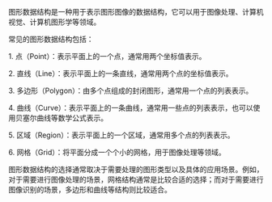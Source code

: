 图形数据结构是一种用于表示图形图像的数据结构，它可以用于图像处理、计算机视觉、计算机图形学等领域。  
  
常见的图形数据结构包括：  
  
1. 点（Point）：表示平面上的一个点，通常用两个坐标值表示。  
  
2. 直线（Line）：表示平面上的一条直线，通常用两个点的坐标值表示。  
  
3. 多边形（Polygon）：由多个点组成的封闭图形，通常用一个点的列表表示。  
  
4. 曲线（Curve）：表示平面上的一条曲线，通常用一些点的列表表示，也可以使用贝塞尔曲线等数学公式表示。  
  
5. 区域（Region）：表示平面上的一个区域，通常用多个点的列表表示。  
  
6. 网格（Grid）：将平面分成一个个小的网格，用于图像处理等领域。  
  
图形数据结构的选择通常取决于需要处理的图形类型以及具体的应用场景。例如，对于需要进行图像处理的场景，网格结构通常是比较合适的选择；而对于需要进行图像识别的场景，多边形和曲线等结构则比较适合。